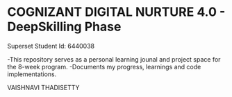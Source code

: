 # COGNIZANT DIGITAL NURTURE 4.0 - DeepSkilling Phase
Superset Student Id: 6440038

-This repository serves as a personal learning jounal and project space for the 8-week program.
-Documents my progress, learnings and code implementations.


VAISHNAVI THADISETTY
